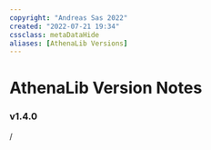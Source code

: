 ```yaml
---
copyright: "Andreas Sas 2022"
created: "2022-07-21 19:34"
cssclass: metaDataHide
aliases: [AthenaLib Versions]
---
```


# AthenaLib Version Notes

### v1.4.0
/